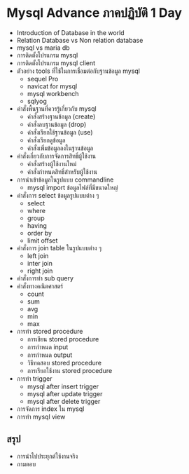 # Mysql Advance ภาคปฏิบัติ 1 Day
+ Introduction of Database in the world 
+ Relation Database vs Non relation database
+ mysql vs maria db
+ การติดตั้งโปรแกรม mysql  
+ การติดตั้งโปรแกรม mysql client 
+ ตัวอย่าง tools ที่ใช้ในการเชื่อมต่อกับฐานข้อมูล mysql 
    + sequel Pro
    + navicat for mysql
    + mysql workbench
    + sqlyog
+ คำสั่งพื้นฐานที่ควรรู้เกี่ยวกับ mysql
    + คำสั่งสร้างฐานข้อมูล (create)
    + คำสั่งลบฐานข้อมูล (drop)
    + คำสั่งเรียกใช้ฐานข้อมูล (use)
    + คำสั่งเรียกดูข้อมูล
    + คำสั่งเพิ่มข้อมูลลงในฐานข้อมูล
+ คำสั่งเกี่ยวกับการจัดการสิทธิ์ผู้ใช้งาน 
    + คำสั่งสร้างผู้ใช้งานใหม่ 
    + คำสั่งกำหนดสิทธิ์​สำหรับผู้ใช้งาน
+ การนำเข้าข้อมูลในรูปแบบ commandline 
    + mysql import ข้อมูลไฟล์ที่มีขนาดใหญ่ 
+ คำสั่งการ select ข้อมูลรูปแบบต่าง ๆ
    + select 
    + where 
    + group
    + having 
    + order by
    + limit offset 
+ คำสั่งการ join table ในรูปแบบต่าง ๆ 
    + left join
    + inter join
    + right join 
+ คำสั่งการทำ sub query 
+ คำสั่งทางคณิตศาสตร์
    + count
    + sum
    + avg 
    + min 
    + max
+ การทำ stored procedure
    + การเขียน stored procedure 
    + การกำหนด input 
    + การกำหนด output 
    + วิธีทดสอบ stored procedure
    + การเรียกใช้งาน stored procedure
+ การทำ trigger 
    + mysql after insert trigger 
    + mysql after update trigger
    + mysql after delete trigger
+ การจัดการ index ใน mysql 
+ การทำ mysql view 


## สรุป
+ การนำไปประยุกต์ใช้งานจริง
+ ถามตอบ